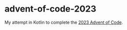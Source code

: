 # advent-of-code-2023

My attempt in Kotlin to complete the [2023 Advent of Code](https://adventofcode.com/2023).